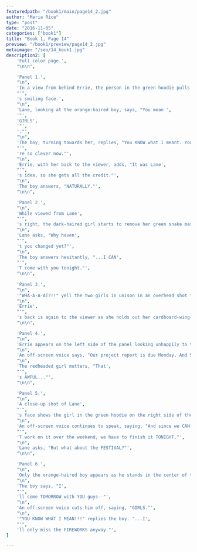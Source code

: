 ```yaml
---
featuredpath: "/book1/main/page14_2.jpg"
author: "Maria Rice"
type: "post"
date: "2016-11-05"
categories: ["book1"]
title: "Book 1, Page 14"
preview: "/book1/preview/page14_2.jpg"
metaimage: "/seo/14_book1.jpg"
description2: [
    'Full color page.',
    "\n\n",

    'Panel 1.',
    "\n",
    'In a view from behind Errie, the person in the green hoodie pulls her snake mask down, revealing Lane',
    "'",
    's smiling face.',
    "\n",
    'Lane, looking at the orange-haired boy, says, "You mean ',
    '"',
    'GIRLS',
    '"',
    '."',
    "\n",
    'The boy, turning towards her, replies, "You KNOW what I meant. You two must think you',
    "'",
    're so clever now."',
    "\n",
    'Errie, with her back to the viewer, adds, "It was Lane',
    "'",
    's idea, so she gets all the credit."',
    "\n",
    'The boy answers, "NATURALLY."',
    "\n\n",

    'Panel 2.',
    "\n",
    'While viewed from Lane',
    "'",
    's right, the dark-haired girl starts to remove her green snake mask by pulling it over her head with her left hand and holding the elastic band behind her head with her right. The boy faces the viewer as he reluctantly raises his left hand to his orange hair.',
    "\n",
    'Lane asks, "Why haven',
    "'",
    't you changed yet?"',
    "\n",
    'The boy answers hesitantly, "...I CAN',
    "'",
    'T come with you tonight."',
    "\n\n",
    
    'Panel 3.',
    "\n",
    '"WHA-A-A-AT?!!" yell the two girls in unison in an overhead shot from the ceiling.',
    "\n",
    'Errie',
    "'",
    's back is again to the viewer as she holds out her cardboard-wing-clad arms. The joined corner of two mustard-colored walls towers up behind Lane as the dark-haired girl holds her snake mask up with her left hand and the boy lowers his own.',
    "\n\n",

    'Panel 4.',
    "\n",
    'Errie appears on the left side of the panel looking unhappily to the right in a close-up shot of her face.',
    "\n",
    'An off-screen voice says, "Our project report is due Monday. And SOMEONE left it to last minute."',
    "\n",
    'The redheaded girl mutters, "That',
    "'",
    's AWFUL..."',
    "\n\n",

    'Panel 5.',
    "\n",
    'A close-up shot of Lane',
    "'",
    's face shows the girl in the green hoodie on the right side of the panel peering suspiciously at the viewer.',
    "\n",
    'An off-screen voice continues to speak, saying, "And since we CAN',
    "'",
    'T work on it over the weekend, we have to finish it TONIGHT."',
    "\n",
    'Lane asks, "But what about the FESTIVAL?"',
    "\n\n",

    'Panel 6.',
    "\n",
    'Only the orange-haired boy appears as he stands in the center of the panel, visible down to the bottom of his white buttoned shirt. He holds up his right hand in a gesture as he looks toward the right side of the panel.',
    "\n",
    'The boy says, "I',
    "'",
    'll come TOMORROW with YOU guys--"',
    "\n",
    'An off-screen voice cuts him off, saying, "GIRLS."',
    "\n",
    '"YOU KNOW WHAT I MEAN!!!" replies the boy. "...I',
    "'",
    'll only miss the FIREWORKS anyway."',
]

---
```

